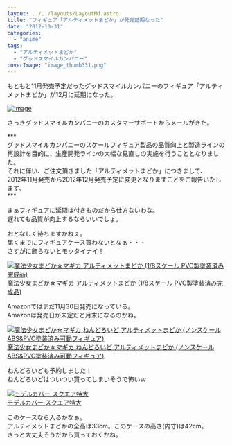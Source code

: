 ```yaml
---
layout: ../../layouts/LayoutMd.astro
title: "フィギュア「アルティメットまどか」が発売延期なった"
date: "2012-10-31"
categories: 
  - "anime"
tags: 
  - "アルティメットまどか"
  - "グッドスマイルカンパニー"
coverImage: "image_thumb331.png"
---
```


もともと11月発売予定だったグッドスマイルカンパニーのフィギュア「アルティメットまどか」が12月に延期になった。

[![image](images/image_thumb33.png "image")](//mizuka123.net/wp-content/uploads/2012/10/image32.png)

さっきグッドスマイルカンパニーのカスタマーサポートからメールがきた。

\*\*\*  
グッドスマイルカンパニーのスケールフィギュア製品の品質向上と製造ラインの再設計を目的に、生産開発ラインの大幅な見直しの実施を行うこととなりました。  
それに伴い、ご注文頂きました「アルティメットまどか」につきまして、  
2012年11月発売から2012年12月発売予定に変更となりますことをご報告いたします。  
\*\*\*

まぁフィギュアに延期は付きものだから仕方ないわな。  
遅れても品質が向上するならいいでしょ。

おとなしく待ちますかねぇ。  
届くまでにフィギュアケース買わないとなぁ・・・  
さすがに飾らないとモッタイナイ！

[![魔法少女まどか☆マギカ アルティメットまどか (1/8スケール PVC製塗装済み完成品)](images/51vSYmlo35L._SL160_.jpg)  
魔法少女まどか☆マギカ アルティメットまどか (1/8スケール PVC製塗装済み完成品)  
](https://www.amazon.co.jp/exec/obidos/ASIN/B0089IW922/mizuka123-22/ref=nosim)

Amazonではまだ11月30日発売になっている。  
Amazonは発売日が未定だと月末になるのかね。

[![魔法少女まどか☆マギカ ねんどろいど アルティメットまどか (ノンスケール ABS&PVC塗装済み可動フィギュア)](images/51zIXz1D%2B-L._SL160_.jpg)  
魔法少女まどか☆マギカ ねんどろいど アルティメットまどか (ノンスケール ABS&PVC塗装済み可動フィギュア)  
](https://www.amazon.co.jp/exec/obidos/ASIN/B009QWMM40/mizuka123-22/ref=nosim)

ねんどろいども予約しました！  
ねんどろいどはついつい買ってしまいそうで怖いｗ

[![モデルカバー スクエア特大](images/31oOxurAEYL._SL160_.jpg)  
モデルカバー スクエア特大  
](https://www.amazon.co.jp/exec/obidos/ASIN/B004GK3LGK/mizuka123-22/ref=nosim)

このケースなら入るかなぁ。  
アルティメットまどかの全高は33cm。このケースの高さ(内寸)は42cm。  
きっと大丈夫そうだから買っておくかね。
